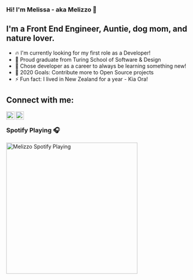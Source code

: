 ### Hi!  I'm Melissa - aka Melizzo :wave:

## I'm a Front End Engineer, Auntie, dog mom, and nature lover.  
  - :fire: I'm currently looking for my first role as a Developer! 
  - :school: Proud graduate from Turing School of Software & Design
  - :seedling: Chose developer as a career to always be learning something new! 
  - 🥅 2020 Goals: Contribute more to Open Source projects
  - :zap: Fun fact: I lived in New Zealand for a year - Kia Ora!

## Connect with me: 

[<img align="left" alt="Twitter" width="22px" src="https://cdn.jsdelivr.net/npm/simple-icons@v3/icons/twitter.svg" />][twitter]
[<img align="left" alt="LinkedIn" width="22px" src="https://cdn.jsdelivr.net/npm/simple-icons@v3/icons/linkedin.svg" />][linkedin]

<br />

### Spotify Playing 🎧

[<img src="https://novatorem.vercel.app/api/spotify-playing" alt="Melizzo Spotify Playing" width="350" />](https://open.spotify.com/user/melizzo)


[twitter]: https://twitter.com/Melizzo_
[linkedin]: https://www.linkedin.com/in/melissavankempen/
